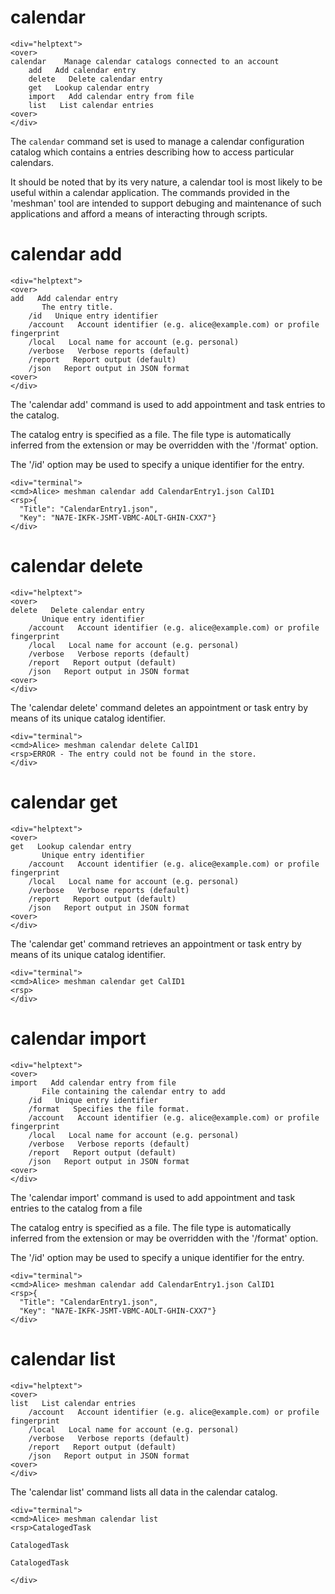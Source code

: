 

# calendar

~~~~
<div="helptext">
<over>
calendar    Manage calendar catalogs connected to an account
    add   Add calendar entry
    delete   Delete calendar entry
    get   Lookup calendar entry
    import   Add calendar entry from file
    list   List calendar entries
<over>
</div>
~~~~

The `calendar` command set is used to manage a calendar configuration catalog which contains
a entries describing how to access particular calendars.

It should be noted that by its very nature, a calendar tool is most likely 
to be useful within a calendar application. The
commands provided in the 'meshman' tool are intended to support debuging and 
maintenance of such applications and afford a means of interacting through scripts.

# calendar add

~~~~
<div="helptext">
<over>
add   Add calendar entry
       The entry title.
    /id   Unique entry identifier
    /account   Account identifier (e.g. alice@example.com) or profile fingerprint
    /local   Local name for account (e.g. personal)
    /verbose   Verbose reports (default)
    /report   Report output (default)
    /json   Report output in JSON format
<over>
</div>
~~~~

The 'calendar add' command is used to add appointment and task entries to the catalog.

The catalog entry is specified as a file. The file type is automatically inferred from
the extension or may be overridden with the '/format' option.

The '/id' option may be used to specify a unique identifier for the entry.


~~~~
<div="terminal">
<cmd>Alice> meshman calendar add CalendarEntry1.json CalID1
<rsp>{
  "Title": "CalendarEntry1.json",
  "Key": "NA7E-IKFK-JSMT-VBMC-AOLT-GHIN-CXX7"}
</div>
~~~~



# calendar delete

~~~~
<div="helptext">
<over>
delete   Delete calendar entry
       Unique entry identifier
    /account   Account identifier (e.g. alice@example.com) or profile fingerprint
    /local   Local name for account (e.g. personal)
    /verbose   Verbose reports (default)
    /report   Report output (default)
    /json   Report output in JSON format
<over>
</div>
~~~~

The 'calendar delete' command deletes an appointment or task entry by means of 
its unique catalog identifier.


~~~~
<div="terminal">
<cmd>Alice> meshman calendar delete CalID1
<rsp>ERROR - The entry could not be found in the store.
</div>
~~~~



# calendar get

~~~~
<div="helptext">
<over>
get   Lookup calendar entry
       Unique entry identifier
    /account   Account identifier (e.g. alice@example.com) or profile fingerprint
    /local   Local name for account (e.g. personal)
    /verbose   Verbose reports (default)
    /report   Report output (default)
    /json   Report output in JSON format
<over>
</div>
~~~~

The 'calendar get' command retrieves an appointment or task entry by means of its 
unique catalog identifier.


~~~~
<div="terminal">
<cmd>Alice> meshman calendar get CalID1
<rsp>
</div>
~~~~



# calendar import

~~~~
<div="helptext">
<over>
import   Add calendar entry from file
       File containing the calendar entry to add
    /id   Unique entry identifier
    /format   Specifies the file format.
    /account   Account identifier (e.g. alice@example.com) or profile fingerprint
    /local   Local name for account (e.g. personal)
    /verbose   Verbose reports (default)
    /report   Report output (default)
    /json   Report output in JSON format
<over>
</div>
~~~~

The 'calendar import' command is used to add appointment and task entries to the catalog
from a file

The catalog entry is specified as a file. The file type is automatically inferred from
the extension or may be overridden with the '/format' option.

The '/id' option may be used to specify a unique identifier for the entry.


~~~~
<div="terminal">
<cmd>Alice> meshman calendar add CalendarEntry1.json CalID1
<rsp>{
  "Title": "CalendarEntry1.json",
  "Key": "NA7E-IKFK-JSMT-VBMC-AOLT-GHIN-CXX7"}
</div>
~~~~




# calendar list

~~~~
<div="helptext">
<over>
list   List calendar entries
    /account   Account identifier (e.g. alice@example.com) or profile fingerprint
    /local   Local name for account (e.g. personal)
    /verbose   Verbose reports (default)
    /report   Report output (default)
    /json   Report output in JSON format
<over>
</div>
~~~~

The 'calendar list' command lists all data in the calendar catalog.


~~~~
<div="terminal">
<cmd>Alice> meshman calendar list
<rsp>CatalogedTask

CatalogedTask

CatalogedTask

</div>
~~~~




